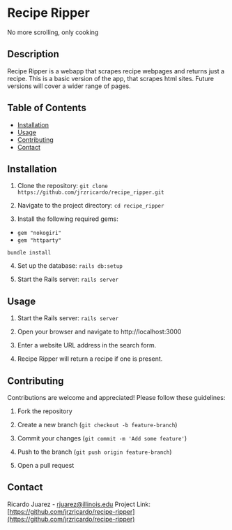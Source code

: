 # Recipe Ripper
No more scrolling, only cooking

## Description
Recipe Ripper is a webapp that scrapes recipe webpages and returns just a recipe.
This is a basic version of the app, that scrapes html sites. Future versions will cover a wider range of pages. 

## Table of Contents
- [Installation](#installation)
- [Usage](#usage)
- [Contributing](#contributing)
- [Contact](#contact)

## Installation

1.  Clone the repository:
 `git clone https://github.com/jrzricardo/recipe_ripper.git`

2.  Navigate to the project directory:
`cd recipe_ripper`

3.  Install the following required gems:
- `gem "nokogiri"`
- `gem "httparty"`

`bundle install`

4.  Set up the database:
`rails db:setup`

5.  Start the Rails server:
`rails server`

## Usage

1.  Start the Rails server:
`rails server`

2. Open your browser and navigate to http://localhost:3000

3. Enter a website URL address in the search form.

4. Recipe Ripper will return a recipe if one is present. 

## Contributing

Contributions are welcome and appreciated!
Please follow these guidelines:

1. Fork the repository

2. Create a new branch (`git checkout -b feature-branch`)

3. Commit your changes (`git commit -m 'Add some feature'`)

4. Push to the branch (`git push origin feature-branch`)

5. Open a pull request

## Contact

Ricardo Juarez - [rjuarez@illinois.edu](mailto:rjuarez@illinois.edu)
Project Link: [https://github.com/jrzricardo/recipe-ripper](https://github.com/jrzricardo/recipe-ripper)

